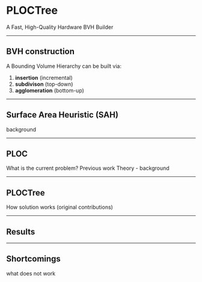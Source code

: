 # PLOCTree
A Fast, High-Quality Hardware BVH Builder

---

## BVH construction
A Bounding Volume Hierarchy can be built via:

1. **insertion** (incremental)
2. **subdivison** (top-down)
3. **agglomeration** (bottom-up)

<!-- bla bla -->

---

## Surface Area Heuristic (SAH)
background 

<!-- -->

---

## PLOC
What is the current problem? Previous work
Theory - background

<!-- -->

---

## PLOCTree
How solution works (original contributions)

<!-- -->

---

## Results

<!-- -->

---

## Shortcomings
what does not work

<!-- -->